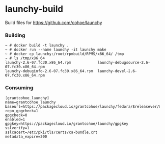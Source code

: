 launchy-build
=============

Build files for https://github.com/cohoe/launchy

### Building
```
~ # docker build -t launchy .
~ # docker run --name launchy -it launchy make
~ # docker cp launchy:/root/rpmbuild/RPMS/x86_64/ /tmp
~ # ls /tmp/x86_64
launchy-2.6-07.fc30.x86_64.rpm            launchy-debugsource-2.6-07.fc30.x86_64.rpm
launchy-debuginfo-2.6-07.fc30.x86_64.rpm  launchy-devel-2.6-07.fc30.x86_64.rpm
```

### Consuming
```
[grantcohoe_launchy]
name=grantcohoe_launchy
baseurl=https://packagecloud.io/grantcohoe/launchy/fedora/$releasever/$basearch
repo_gpgcheck=1
gpgcheck=0
enabled=1
gpgkey=https://packagecloud.io/grantcohoe/launchy/gpgkey
sslverify=1
sslcacert=/etc/pki/tls/certs/ca-bundle.crt
metadata_expire=300
```
